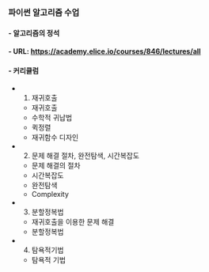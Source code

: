 ### 파이썬 알고리즘 수업

#### - 알고리즘의 정석
#### - URL: https://academy.elice.io/courses/846/lectures/all
#### - 커리큘럼

- 1. 재귀호출
	- 재귀호출
	- 수학적 귀납법
	- 퀵정렬
	- 재귀함수 디자인

- 2. 문제 해결 절차, 완전탐색, 시간복잡도
	- 문제 해결의 절차
	- 시간복잡도
	- 완전탐색
	- Complexity

- 3. 분할정복법
	- 재귀호출을 이용한 문제 해결
	- 분할정복법
	 
- 4. 탐욕적기법
	- 탐욕적 기법
	
